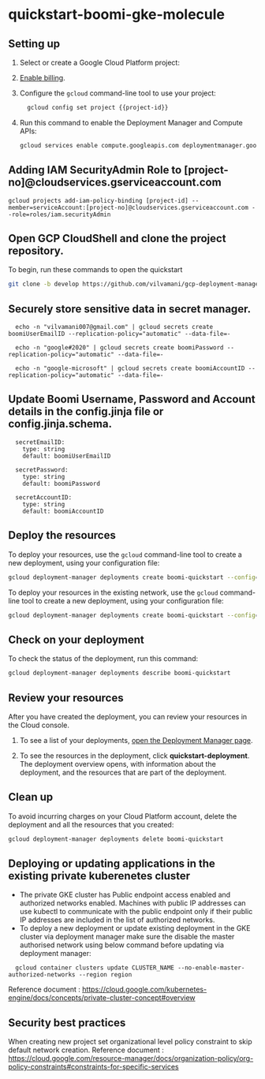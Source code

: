 # quickstart-boomi-gke-molecule

## Setting up

1. Select or create a Google Cloud Platform project:

    <walkthrough-project-setup></walkthrough-project-setup>

1. [Enable billing](https://support.google.com/cloud/answer/6293499#enable-billing).

1. Configure the `gcloud` command-line tool to use your project:

    ```sh
	  gcloud config set project {{project-id}}
    ```

1. Run this command to enable the Deployment Manager and Compute APIs:

    ```sh
    gcloud services enable compute.googleapis.com deploymentmanager.googleapis.com  
    ```

## Adding IAM SecurityAdmin Role to [project-no]@cloudservices.gserviceaccount.com

```
gcloud projects add-iam-policy-binding [project-id] --member=serviceAccount:[project-no]@cloudservices.gserviceaccount.com --role=roles/iam.securityAdmin
```

## Open GCP CloudShell and clone the project repository.

To begin, run these commands to open the quickstart

```sh
git clone -b develop https://github.com/vilvamani/gcp-deployment-manager.git  boomi_quickstart && cd boomi_quickstart
```

## Securely store sensitive data in secret manager.

```
  echo -n "vilvamani007@gmail.com" | gcloud secrets create boomiUserEmailID --replication-policy="automatic" --data-file=-

  echo -n "google#2020" | gcloud secrets create boomiPassword --replication-policy="automatic" --data-file=-
  
  echo -n "google-microsoft" | gcloud secrets create boomiAccountID --replication-policy="automatic" --data-file=-

```
## Update Boomi Username, Password and Account details in the config.jinja file or config.jinja.schema.

```
  secretEmailID:
    type: string
    default: boomiUserEmailID

  secretPassword:
    type: string
    default: boomiPassword

  secretAccountID:
    type: string
    default: boomiAccountID
```

## Deploy the resources

To deploy your resources, use the `gcloud` command-line tool to create a new
deployment, using your configuration file:

```sh
gcloud deployment-manager deployments create boomi-quickstart --config=test_data/config.yaml
```

To deploy your resources in the existing network, use the `gcloud` command-line tool to create a new
deployment, using your configuration file:

```sh
gcloud deployment-manager deployments create boomi-quickstart --config=test_data/config_existing_vpc.yaml
```

## Check on your deployment

To check the status of the deployment, run this command:

```sh
gcloud deployment-manager deployments describe boomi-quickstart
```

## Review your resources

After you have created the deployment, you can review your resources in the
Cloud console.

1. To see a list of your deployments,
    [open the Deployment Manager page](https://console.cloud.google.com/dm/deployments).

1. To see the resources in the deployment, click **quickstart-deployment**. The
   deployment overview opens, with information about the deployment, and the
   resources that are part of the deployment.

## Clean up

To avoid incurring charges on your Cloud Platform account, delete the deployment and
all the resources that you created:

```sh
gcloud deployment-manager deployments delete boomi-quickstart
```

## Deploying or updating applications in the existing private kuberenetes cluster

- The private GKE cluster has Public endpoint access enabled and authorized networks enabled. Machines with public IP addresses can use kubectl to communicate with the public endpoint only if their public IP addresses are included in the list of authorized networks.
- To deploy a new deployment or update existing deployment in the GKE cluster via deployment manager make sure the disable the master authorised network using below command before updating via deployment manager:
```
  gcloud container clusters update CLUSTER_NAME --no-enable-master-authorized-networks --region region 
```
Reference document : https://cloud.google.com/kubernetes-engine/docs/concepts/private-cluster-concept#overview

## Security best practices

When creating new project set organizational level policy constraint to skip default network creation.
Reference document : https://cloud.google.com/resource-manager/docs/organization-policy/org-policy-constraints#constraints-for-specific-services
